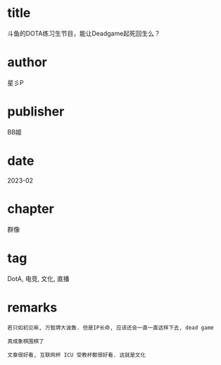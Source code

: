 # title
斗鱼的DOTA练习生节目，能让Deadgame起死回生么？

# author
星彡P

# publisher
BB姬

# date
2023-02

# chapter
群像

# tag
DotA, 电竞, 文化, 直播

# remarks
`若只如初见嘛, 万智牌大波轰. 但是IP长命, 应该还会一直一直这样下去, dead game`

`真成象棋围棋了`

`文章很好看, 互联网杯 ICU 受教杯都很好看. 这就是文化`
